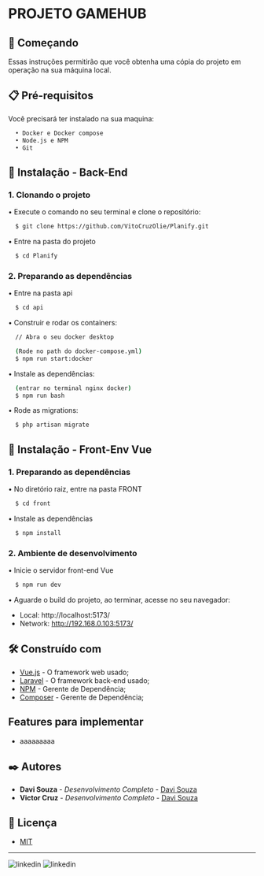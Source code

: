 
# PROJETO GAMEHUB

## 🚀 Começando

Essas instruções permitirão que você obtenha uma cópia do projeto em operação na sua máquina local.


## 📋 Pré-requisitos

Você precisará ter instalado na sua maquina:

```bash
  • Docker e Docker compose  
  • Node.js e NPM
  • Git
```
    
## 🔧 Instalação - Back-End

### 1. Clonando o projeto

• Execute o comando no seu terminal e clone o repositório:

```bash
  $ git clone https://github.com/VitoCruzOlie/Planify.git
```

• Entre na pasta do projeto

```bash
  $ cd Planify
```

### 2. Preparando as dependências

• Entre na pasta api

```bash
  $ cd api
```

• Construir e rodar os containers:

```bash
  // Abra o seu docker desktop
```

```bash
  (Rode no path do docker-compose.yml)    
  $ npm run start:docker
```

• Instale as dependências:

```bash
  (entrar no terminal nginx docker)
  $ npm run bash
```

• Rode as migrations:

```bash    
  $ php artisan migrate
```

## 🔧 Instalação - Front-Env Vue

### 1. Preparando as dependências

• No diretório raiz, entre na pasta FRONT

```bash
  $ cd front
```

• Instale as dependências

```bash
  $ npm install
```

### 2. Ambiente de desenvolvimento

• Inicie o servidor front-end Vue

```bash
  $ npm run dev
```

• Aguarde o build do projeto, ao terminar, acesse no seu navegador:

  - Local:   http://localhost:5173/
  - Network: http://192.168.0.103:5173/

## 🛠️ Construído com

* [Vue.js](https://vuejs.org) - O framework web usado;
* [Laravel](https://laravel.com) - O framework back-end usado;
* [NPM](https://www.npmjs.com) - Gerente de Dependência;
* [Composer](https://getcomposer.org) - Gerente de Dependência;

## Features para implementar

* aaaaaaaaa

## ✒️ Autores

* **Davi Souza** - *Desenvolvimento Completo* - [Davi Souza](https://www.linkedin.com/in/davi-souza-745155246/)
* **Victor Cruz** - *Desenvolvimento Completo* - [Davi Souza](https://www.linkedin.com/in/davi-souza-745155246/)

## 📄 Licença

- [MIT](https://choosealicense.com/licenses/mit/)

---

![linkedin](https://img.shields.io/badge/LinkedIn-0077B5?style=for-the-badge&logo=linkedin&logoColor=white)
![linkedin](https://img.shields.io/badge/LinkedIn-0077B5?style=for-the-badge&logo=linkedin&logoColor=white)

